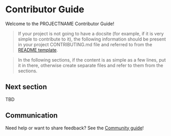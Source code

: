 # Contributor Guide

Welcome to the PROJECTNAME Contributor Guide!

> If your project is not going to have a docsite (for example, if it is very simple to contribute to it), the following information should be present in your project CONTRIBUTING.md file and referred to from the [README template](https://github.com/ansible-community/project-template/blob/main/README.md).

> In the following sections, if the content is as simple as a few lines, put it in there, otherwise create separate files and refer to them from the sections.

## Next section

TBD

## Communication

Need help or want to share feedback? See the [Community guide](community_guide.md)!
